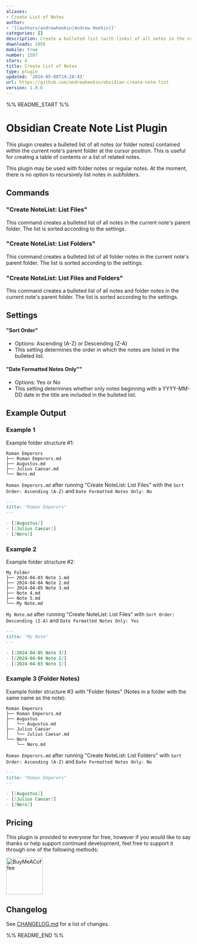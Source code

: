 ```yaml
---
aliases:
- Create List of Notes
author:
- '[[authors/andrewheekin|Andrew Heekin]]'
categories: []
description: Create a bulleted list (with links) of all notes in the current folder.
downloads: 1056
mobile: true
number: 1587
stars: 4
title: Create List of Notes
type: plugin
updated: '2024-05-08T19:28:43'
url: https://github.com/andrewheekin/obsidian-create-note-list
version: 1.0.6
---
```


%% README_START %%

# Obsidian Create Note List Plugin

This plugin creates a bulleted list of all notes (or folder notes) contained within the current note's parent folder at the cursor position. This is useful for creating a table of contents or a list of related notes.

This plugin may be used with folder notes or regular notes. At the moment, there is no option to recursively list notes in subfolders.

## Commands
### "Create NoteList: List Files"
This command creates a bulleted list of all notes in the current note's parent folder. The list is sorted according to the settings.

### "Create NoteList: List Folders"
This command creates a bulleted list of all folder notes in the current note's parent folder. The list is sorted according to the settings.

### "Create NoteList: List Files and Folders"
This command creates a bulleted list of all notes and folder notes in the current note's parent folder. The list is sorted according to the settings.

## Settings
#### "Sort Order"
- Options: Ascending (A-Z) or Descending (Z-A)
- This setting determines the order in which the notes are listed in the bulleted list.

#### "Date Formatted Notes Only""
- Options: Yes or No
- This setting determines whether only notes beginning with a YYYY-MM-DD date in the title are included in the bulleted list.


## Example Output

### Example 1
Example folder structure #1:
```
Roman Emperors
├── Roman Emperors.md
├── Augustus.md
├── Julius Caesar.md
└── Nero.md
```

`Roman Emperors.md` after running "Create NoteList: List Files" with the `Sort Order: Ascending (A-Z)` and `Date Formatted Notes Only: No`
```markdown
---
title: "Roman Emperors"
---

- [[Augustus]]
- [[Julius Caesar]]
- [[Nero]]
```


### Example 2
Example folder structure #2:
```
My Folder
├── 2024-04-03 Note 1.md
├── 2024-04-04 Note 2.md
├── 2024-04-05 Note 3.md
├── Note 4.md
├── Note 5.md
└── My Note.md
```

`My Note.md` after running "Create NoteList: List Files" with `Sort Order: Descending (Z-A)` and `Date Formatted Notes Only: Yes`
```markdown
---
title: "My Note"
---

- [[2024-04-05 Note 3]]
- [[2024-04-04 Note 2]]
- [[2024-04-03 Note 1]]
```

### Example 3 (Folder Notes)
Example folder structure #3 with "Folder Notes" (Notes in a folder with the same name as the note):
```
Roman Emperors
├── Roman Emperors.md
├── Augustus
│   └── Augustus.md
├── Julius Caesar
│   └── Julius Caesar.md
└── Nero
    └── Nero.md
```

`Roman Emperors.md` after running "Create NoteList: List Folders" with `Sort Order: Ascending (A-Z)` and `Date Formatted Notes Only: No`
```markdown
---
title: "Roman Emperors"
---

- [[Augustus]]
- [[Julius Caesar]]
- [[Nero]]
```

## Pricing
This plugin is provided to everyone for free, however if you would like to say thanks or help support continued development, feel free to support it through one of the following methods:

[<img src="https://cdn.buymeacoffee.com/buttons/v2/default-yellow.png" alt="BuyMeACoffee" width="100">](https://www.buymeacoffee.com/drewheek)


## Changelog
See [CHANGELOG.md](CHANGELOG.md) for a list of changes.


%% README_END %%
